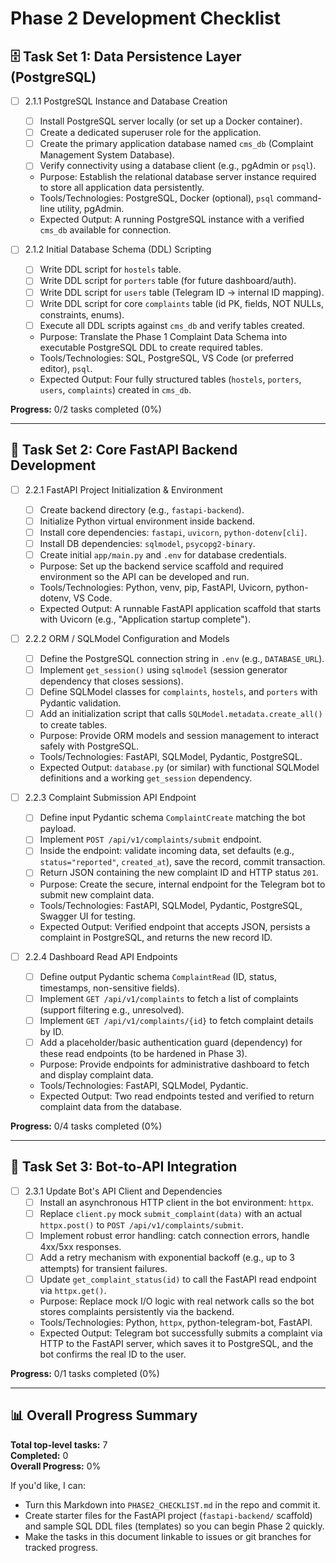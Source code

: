 # Phase 2 Development Checklist

## 🗄️ Task Set 1: Data Persistence Layer (PostgreSQL)

-   [ ] 2.1.1 PostgreSQL Instance and Database Creation

    -   [ ] Install PostgreSQL server locally (or set up a Docker container).
    -   [ ] Create a dedicated superuser role for the application.
    -   [ ] Create the primary application database named `cms_db` (Complaint Management System Database).
    -   [ ] Verify connectivity using a database client (e.g., pgAdmin or `psql`).
    -   Purpose: Establish the relational database server instance required to store all application data persistently.
    -   Tools/Technologies: PostgreSQL, Docker (optional), `psql` command-line utility, pgAdmin.
    -   Expected Output: A running PostgreSQL instance with a verified `cms_db` available for connection.

-   [ ] 2.1.2 Initial Database Schema (DDL) Scripting
    -   [ ] Write DDL script for `hostels` table.
    -   [ ] Write DDL script for `porters` table (for future dashboard/auth).
    -   [ ] Write DDL script for `users` table (Telegram ID → internal ID mapping).
    -   [ ] Write DDL script for core `complaints` table (id PK, fields, NOT NULLs, constraints, enums).
    -   [ ] Execute all DDL scripts against `cms_db` and verify tables created.
    -   Purpose: Translate the Phase 1 Complaint Data Schema into executable PostgreSQL DDL to create required tables.
    -   Tools/Technologies: SQL, PostgreSQL, VS Code (or preferred editor), `psql`.
    -   Expected Output: Four fully structured tables (`hostels`, `porters`, `users`, `complaints`) created in `cms_db`.

**Progress:** 0/2 tasks completed (0%)

---

## 🚀 Task Set 2: Core FastAPI Backend Development

-   [ ] 2.2.1 FastAPI Project Initialization & Environment

    -   [ ] Create backend directory (e.g., `fastapi-backend`).
    -   [ ] Initialize Python virtual environment inside backend.
    -   [ ] Install core dependencies: `fastapi`, `uvicorn`, `python-dotenv[cli]`.
    -   [ ] Install DB dependencies: `sqlmodel`, `psycopg2-binary`.
    -   [ ] Create initial `app/main.py` and `.env` for database credentials.
    -   Purpose: Set up the backend service scaffold and required environment so the API can be developed and run.
    -   Tools/Technologies: Python, venv, pip, FastAPI, Uvicorn, python-dotenv, VS Code.
    -   Expected Output: A runnable FastAPI application scaffold that starts with Uvicorn (e.g., "Application startup complete").

-   [ ] 2.2.2 ORM / SQLModel Configuration and Models

    -   [ ] Define the PostgreSQL connection string in `.env` (e.g., `DATABASE_URL`).
    -   [ ] Implement `get_session()` using `sqlmodel` (session generator dependency that closes sessions).
    -   [ ] Define SQLModel classes for `complaints`, `hostels`, and `porters` with Pydantic validation.
    -   [ ] Add an initialization script that calls `SQLModel.metadata.create_all()` to create tables.
    -   Purpose: Provide ORM models and session management to interact safely with PostgreSQL.
    -   Tools/Technologies: FastAPI, SQLModel, Pydantic, PostgreSQL.
    -   Expected Output: `database.py` (or similar) with functional SQLModel definitions and a working `get_session` dependency.

-   [ ] 2.2.3 Complaint Submission API Endpoint

    -   [ ] Define input Pydantic schema `ComplaintCreate` matching the bot payload.
    -   [ ] Implement `POST /api/v1/complaints/submit` endpoint.
    -   [ ] Inside the endpoint: validate incoming data, set defaults (e.g., `status="reported"`, `created_at`), save the record, commit transaction.
    -   [ ] Return JSON containing the new complaint ID and HTTP status `201`.
    -   Purpose: Create the secure, internal endpoint for the Telegram bot to submit new complaint data.
    -   Tools/Technologies: FastAPI, SQLModel, Pydantic, PostgreSQL, Swagger UI for testing.
    -   Expected Output: Verified endpoint that accepts JSON, persists a complaint in PostgreSQL, and returns the new record ID.

-   [ ] 2.2.4 Dashboard Read API Endpoints
    -   [ ] Define output Pydantic schema `ComplaintRead` (ID, status, timestamps, non-sensitive fields).
    -   [ ] Implement `GET /api/v1/complaints` to fetch a list of complaints (support filtering e.g., unresolved).
    -   [ ] Implement `GET /api/v1/complaints/{id}` to fetch complaint details by ID.
    -   [ ] Add a placeholder/basic authentication guard (dependency) for these read endpoints (to be hardened in Phase 3).
    -   Purpose: Provide endpoints for administrative dashboard to fetch and display complaint data.
    -   Tools/Technologies: FastAPI, SQLModel, Pydantic.
    -   Expected Output: Two read endpoints tested and verified to return complaint data from the database.

**Progress:** 0/4 tasks completed (0%)

---

## 🤖 Task Set 3: Bot-to-API Integration

-   [ ] 2.3.1 Update Bot's API Client and Dependencies
    -   [ ] Install an asynchronous HTTP client in the bot environment: `httpx`.
    -   [ ] Replace `client.py` mock `submit_complaint(data)` with an actual `httpx.post()` to `POST /api/v1/complaints/submit`.
    -   [ ] Implement robust error handling: catch connection errors, handle 4xx/5xx responses.
    -   [ ] Add a retry mechanism with exponential backoff (e.g., up to 3 attempts) for transient failures.
    -   [ ] Update `get_complaint_status(id)` to call the FastAPI read endpoint via `httpx.get()`.
    -   Purpose: Replace mock I/O logic with real network calls so the bot stores complaints persistently via the backend.
    -   Tools/Technologies: Python, `httpx`, python-telegram-bot, FastAPI.
    -   Expected Output: Telegram bot successfully submits a complaint via HTTP to the FastAPI server, which saves it to PostgreSQL, and the bot confirms the real ID to the user.

**Progress:** 0/1 tasks completed (0%)

---

## 📊 Overall Progress Summary

**Total top-level tasks:** 7  
**Completed:** 0  
**Overall Progress:** 0%

If you'd like, I can:

-   Turn this Markdown into `PHASE2_CHECKLIST.md` in the repo and commit it.
-   Create starter files for the FastAPI project (`fastapi-backend/` scaffold) and sample SQL DDL files (templates) so you can begin Phase 2 quickly.
-   Make the tasks in this document linkable to issues or git branches for tracked progress.
